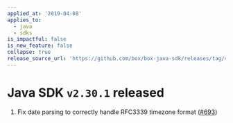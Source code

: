 ```yaml
---
applied_at: '2019-04-08'
applies_to:
  - java
  - sdks
is_impactful: false
is_new_feature: false
collapse: true
release_source_url: 'https://github.com/box/box-java-sdk/releases/tag/v2.30.1'
---
```


# Java SDK `v2.30.1` released

1. Fix date parsing to correctly handle RFC3339 timezone format ([#693](https://github.com/box/box-java-sdk/pull/693))